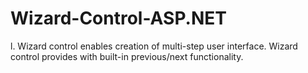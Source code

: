 # Wizard-Control-ASP.NET
l. Wizard control enables creation of multi-step user interface. Wizard control provides with built-in previous/next functionality.
